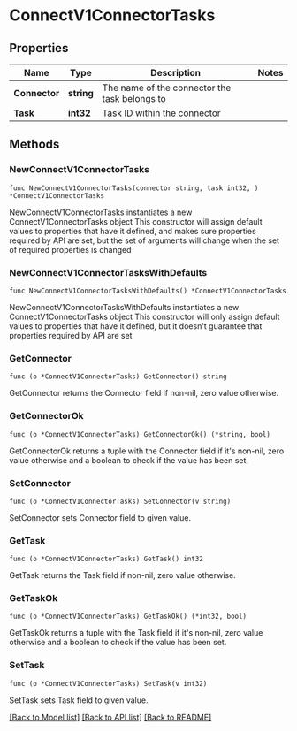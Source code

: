 # ConnectV1ConnectorTasks

## Properties

Name | Type | Description | Notes
------------ | ------------- | ------------- | -------------
**Connector** | **string** | The name of the connector the task belongs to | 
**Task** | **int32** | Task ID within the connector | 

## Methods

### NewConnectV1ConnectorTasks

`func NewConnectV1ConnectorTasks(connector string, task int32, ) *ConnectV1ConnectorTasks`

NewConnectV1ConnectorTasks instantiates a new ConnectV1ConnectorTasks object
This constructor will assign default values to properties that have it defined,
and makes sure properties required by API are set, but the set of arguments
will change when the set of required properties is changed

### NewConnectV1ConnectorTasksWithDefaults

`func NewConnectV1ConnectorTasksWithDefaults() *ConnectV1ConnectorTasks`

NewConnectV1ConnectorTasksWithDefaults instantiates a new ConnectV1ConnectorTasks object
This constructor will only assign default values to properties that have it defined,
but it doesn't guarantee that properties required by API are set

### GetConnector

`func (o *ConnectV1ConnectorTasks) GetConnector() string`

GetConnector returns the Connector field if non-nil, zero value otherwise.

### GetConnectorOk

`func (o *ConnectV1ConnectorTasks) GetConnectorOk() (*string, bool)`

GetConnectorOk returns a tuple with the Connector field if it's non-nil, zero value otherwise
and a boolean to check if the value has been set.

### SetConnector

`func (o *ConnectV1ConnectorTasks) SetConnector(v string)`

SetConnector sets Connector field to given value.


### GetTask

`func (o *ConnectV1ConnectorTasks) GetTask() int32`

GetTask returns the Task field if non-nil, zero value otherwise.

### GetTaskOk

`func (o *ConnectV1ConnectorTasks) GetTaskOk() (*int32, bool)`

GetTaskOk returns a tuple with the Task field if it's non-nil, zero value otherwise
and a boolean to check if the value has been set.

### SetTask

`func (o *ConnectV1ConnectorTasks) SetTask(v int32)`

SetTask sets Task field to given value.



[[Back to Model list]](../README.md#documentation-for-models) [[Back to API list]](../README.md#documentation-for-api-endpoints) [[Back to README]](../README.md)


